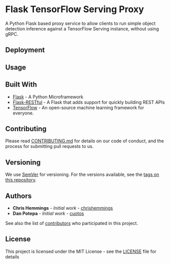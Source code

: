# Flask TensorFlow Serving Proxy

A Python Flask based proxy service to allow clients to run simple object detection inference against a TensorFlow Serving instance, without using gRPC.

## Deployment

## Usage

## Built With

* [Flask](http://flask.pocoo.org/) - A Python Microframework
* [Flask-RESTful](https://flask-restful.readthedocs.io/en/latest/) - A Flask that adds support for quickly building REST APIs
* [TensorFlow](https://www.tensorflow.org/) - An open-source machine learning framework for everyone.

## Contributing

Please read [CONTRIBUTING.md](CONTRIBUTING.md) for details on our code of conduct, and the process for submitting pull requests to us.

## Versioning

We use [SemVer](http://semver.org/) for versioning. For the versions available, see the [tags on this repository](https://github.com/LUSHDigital/tensorflow-serving-flask-gateway/tags).

## Authors

* **Chris Hemmings** - *Initial work* - [chrishemmings](https://github.com/chrishemmings)
* **Dan Potepa** - *Initial work* - [cuotos](https://github.com/cuotos)

See also the list of [contributors](https://github.com/LUSHDigital/tensorflow-serving-flask-gateway/contributors) who participated in this project.

## License

This project is licensed under the MIT License - see the [LICENSE](LICENSE) file for details
